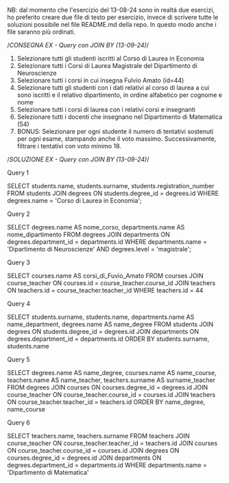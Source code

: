 NB: dal momento che l'esercizio del 13-08-24 sono in realtà due esercizi, ho preferito creare due file di testo per esercizio, invece di scrivere tutte le soluzioni possibile nel file README.md della repo. In questo modo anche i file saranno più ordinati.

 /*CONSEGNA EX - Query con JOIN BY (13-09-24)*/

 1. Selezionare tutti gli studenti iscritti al Corso di Laurea in Economia
 2. Selezionare tutti i Corsi di Laurea Magistrale del Dipartimento di
    Neuroscienze
 3. Selezionare tutti i corsi in cui insegna Fulvio Amato (id=44)
 4. Selezionare tutti gli studenti con i dati relativi al corso di laurea a cui
    sono iscritti e il relativo dipartimento, in ordine alfabetico per cognome e
     nome
 5. Selezionare tutti i corsi di laurea con i relativi corsi e insegnanti
 6. Selezionare tutti i docenti che insegnano nel Dipartimento di
    Matematica (54)
 7. BONUS: Selezionare per ogni studente il numero di tentativi sostenuti
    per ogni esame, stampando anche il voto massimo. Successivamente,
    filtrare i tentativi con voto minimo 18.

  /*SOLUZIONE EX - Query con JOIN BY (13-09-24)*/

  Query 1 

  SELECT students.name, students.surname, students.registration_number 
  FROM students JOIN degrees ON students.degree_id = degrees.id 
  WHERE degrees.name = 'Corso di Laurea in Economia';

  Query 2 

  SELECT degrees.name AS nome_corso, departments.name AS nome_dipartimento 
  FROM degrees JOIN departments ON degrees.department_id = departments.id 
  WHERE departments.name = 'Dipartimento di Neuroscienze' 
  AND degrees.level = 'magistrale';

  Query 3

  SELECT courses.name AS corsi_di_Fuvio_Amato
  FROM courses
  JOIN course_teacher ON courses.id = course_teacher.course_id
  JOIN teachers ON teachers.id = course_teacher.teacher_id
  WHERE teachers.id = 44

  Query 4

  SELECT students.surname, students.name, departments.name AS name_department, degrees.name AS name_degree
  FROM students
  JOIN degrees ON students.degree_id = degrees.id
  JOIN departments ON degrees.department_id = departments.id
  ORDER BY students.surname, students.name

  Query 5 

  SELECT degrees.name AS name_degree, courses.name AS name_course, teachers.name AS name_teacher, teachers.surname AS surname_teacher
  FROM degrees
  JOIN courses ON courses.degree_id = degrees.id
  JOIN course_teacher ON course_teacher.course_id = courses.id
  JOIN teachers ON course_teacher.teacher_id = teachers.id
  ORDER BY name_degree, name_course

  Query 6

  SELECT teachers.name, teachers.surname
  FROM teachers
  JOIN course_teacher ON course_teacher.teacher_id = teachers.id
  JOIN courses ON course_teacher.course_id = courses.id
  JOIN degrees ON courses.degree_id = degrees.id
  JOIN departments ON degrees.department_id = departments.id
  WHERE departments.name = 'Dipartimento di Matematica'